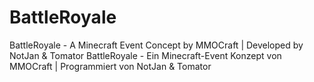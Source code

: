 # BattleRoyale
BattleRoyale - A Minecraft Event Concept by MMOCraft | Developed by NotJan &amp; Tomator
BattleRoyale - Ein Minecraft-Event Konzept von MMOCraft | Programmiert von NotJan & Tomator
